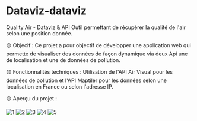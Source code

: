 # Dataviz-dataviz
Quality Air - Dataviz & API
Outil permettant de récupérer la qualité de l'air selon une position donnée.


🟡 Objecif :
Ce projet a pour objectif de développer une application web qui permette de visualiser des données de façon dynamique via deux Api une de localisation et une de données de pollution.


🟡 Fonctionnalités techniques :
Utilisation de l'API Air Visual pour les données de pollution  et l'API Maptiler pour les données selon une localisation en France  ou selon l'adresse IP.

🟡 Aperçu du projet :

![1](https://github.com/Lachignol/Dataviz/assets/110435478/e0884981-18ce-40d5-a659-824e5b7924d4)
![2](https://github.com/Lachignol/Dataviz/assets/110435478/144be9b3-7f55-409d-94f6-fce240c980e4)
![3](https://github.com/Lachignol/Dataviz/assets/110435478/537e5c90-bc9b-443d-860f-18159dd8e383)
![4](https://github.com/Lachignol/Dataviz/assets/110435478/ef4642f9-b101-44cc-967e-8870ab0537b8)
![5](https://github.com/Lachignol/Dataviz/assets/110435478/537ea2f6-d04a-4212-b606-bee8a8edcf07)






